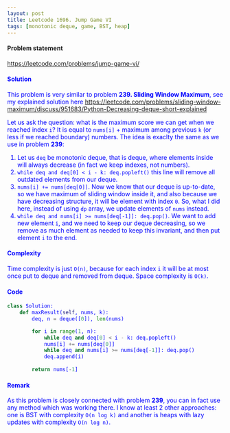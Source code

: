 ```yaml
---
layout: post
title: Leetcode 1696. Jump Game VI
tags: [monotonic deque, game, BST, heap]
---
```


#### Problem statement

<a href="https://leetcode.com/problems/jump-game-vi/"> <font color = blue>https://leetcode.com/problems/jump-game-vi/

#### Solution
This problem is very similar to problem **239. Sliding Window Maximum**, see my explained solution here  https://leetcode.com/problems/sliding-window-maximum/discuss/951683/Python-Decreasing-deque-short-explained

Let us ask the question: what is the maximum score we can get when we reached index `i`? It is equal to `nums[i]` + maximum among previous `k` (or less if we reached boundary) numbers. The idea is exaclty the same as we use in problem **239**:

1. Let us `deq` be monotonic deque, that is deque, where elements inside will always decrease (in fact we keep indexes, not numbers).
2. `while deq and deq[0] < i - k: deq.popleft()` this line will remove all outdated elements from our deque.
3. `nums[i] += nums[deq[0]]`. Now we know that our deque is up-to-date, so we have maximum of sliding window inside it, and also because we have decreasing structure, it will be element with index `0`. So, what I did here, instead of using `dp` array, we update elements of `nums` instead.
4. `while deq and nums[i] >= nums[deq[-1]]: deq.pop()`. We want to add new element `i`, and we need to keep our deque decreasing, so we remove as much element as needed to keep this invariant, and then put element `i` to the end.

#### Complexity
Time complexity is just `O(n)`, because for each index `i` it will be at most once put to deque and removed from deque. Space complexity is `O(k)`.

#### Code
```python
class Solution:
    def maxResult(self, nums, k):
        deq, n = deque([0]), len(nums)

        for i in range(1, n):
            while deq and deq[0] < i - k: deq.popleft()
            nums[i] += nums[deq[0]]   
            while deq and nums[i] >= nums[deq[-1]]: deq.pop()
            deq.append(i)
            
        return nums[-1]
```

#### Remark
As this problem is closely connected with problem **239**, you can in fact use any method which was working there. I know at least 2 other approaches: one is BST with complexity `O(n log k)` and another is heaps with lazy updates with complexity `O(n log n)`.
